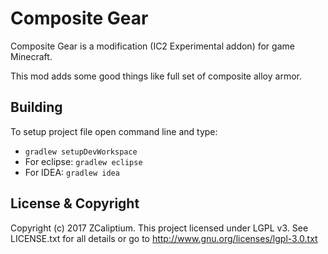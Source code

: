 # Composite Gear
Composite Gear is a modification (IC2 Experimental addon) for game Minecraft.

This mod adds some good things like full set of composite alloy armor.

## Building
To setup project file open command line and type:
 * `gradlew setupDevWorkspace`
 * For eclipse: `gradlew eclipse`
 * For IDEA: `gradlew idea`
 
## License & Copyright
Copyright (c) 2017 ZCaliptium.
This project licensed under LGPL v3. See LICENSE.txt for all details or go to http://www.gnu.org/licenses/lgpl-3.0.txt